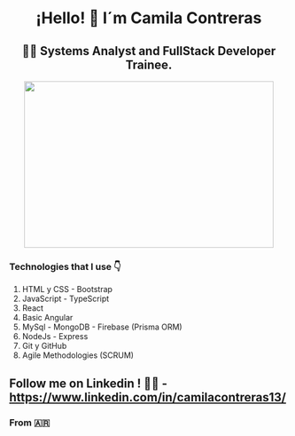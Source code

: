 
<h1 align="center">¡Hello! 👋 I´m Camila Contreras </h1> 
<h2 align="center">👩‍💻 Systems Analyst and FullStack Developer Trainee.</h2>
<p align="center">
  <img src='https://kajabi-storefronts-production.kajabi-cdn.com/kajabi-storefronts-production/podcasts/thumbnails/2147495873/episodes/5xoXBI7aTg6B1GljjwQL_coverinsta_.jpg' width="450px" height="300px" alt=''>
</p>

### Technologies that I use 👇
1. HTML y CSS - Bootstrap
2. JavaScript - TypeScript
3. React
4. Basic Angular
5. MySql - MongoDB - Firebase (Prisma ORM)
6. NodeJs - Express
7. Git y GitHub
8. Agile Methodologies (SCRUM)

## Follow me on Linkedin ! 🤝😉 - https://www.linkedin.com/in/camilacontreras13/ 
### From 🇦🇷


